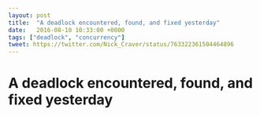 ```yaml
---
layout: post
title:  "A deadlock encountered, found, and fixed yesterday"
date:   2016-08-10 10:33:00 +0000
tags: ["deadlock", "concurrency"]
tweet: https://twitter.com/Nick_Craver/status/763322361504464896
---
```


# A deadlock encountered, found, and fixed yesterday